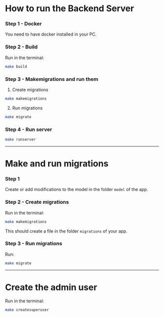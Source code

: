 # How to run the Backend Server

### Step 1 - Docker
You need to have docker installed in your PC.

### Step 2 - Build
Run in the terminal:
``` bash
make build
```

### Step 3 - Makemigrations and run them
1. Create migrations
``` bash
make makemigrations
```

2. Run migrations
``` bash
make migrate
```

### Step 4 - Run server
``` bash
make runserver
```

________________________________________________________________________________________

# Make and run migrations

### Step 1
Create or add modifications to the model in the folder `model` of the app.

### Step 2 - Create migrations
Run in the terminal:
``` bash
make makemigrations
```
This should create a file in the folder `migrations` of your app.

### Step 3 - Run migrations
Run:
``` bash
make migrate
```

________________________________________________________________________________________

# Create the admin user
Run in the terminal:
``` bash
make createsuperuser
```
